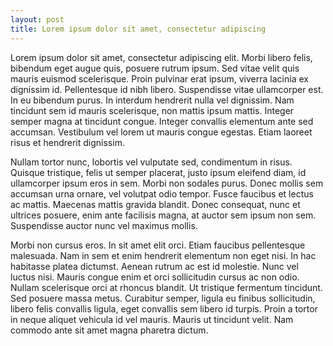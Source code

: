 ```yaml
---
layout: post
title: Lorem ipsum dolor sit amet, consectetur adipiscing
---
```


Lorem ipsum dolor sit amet, consectetur adipiscing elit. Morbi libero felis, bibendum eget augue quis, posuere rutrum ipsum. Sed vitae velit quis mauris euismod scelerisque. Proin pulvinar erat ipsum, viverra lacinia ex dignissim id. Pellentesque id nibh libero. Suspendisse vitae ullamcorper est. In eu bibendum purus. In interdum hendrerit nulla vel dignissim. Nam tincidunt sem id mauris scelerisque, non mattis ipsum mattis. Integer semper magna at tincidunt congue. Integer convallis elementum ante sed accumsan. Vestibulum vel lorem ut mauris congue egestas. Etiam laoreet risus et hendrerit dignissim.

Nullam tortor nunc, lobortis vel vulputate sed, condimentum in risus. Quisque tristique, felis ut semper placerat, justo ipsum eleifend diam, id ullamcorper ipsum eros in sem. Morbi non sodales purus. Donec mollis sem accumsan urna ornare, vel volutpat odio tempor. Fusce faucibus et lectus ac mattis. Maecenas mattis gravida blandit. Donec consequat, nunc et ultrices posuere, enim ante facilisis magna, at auctor sem ipsum non sem. Suspendisse auctor nunc vel maximus mollis.

Morbi non cursus eros. In sit amet elit orci. Etiam faucibus pellentesque malesuada. Nam in sem et enim hendrerit elementum non eget nisi. In hac habitasse platea dictumst. Aenean rutrum ac est id molestie. Nunc vel luctus nisi. Mauris congue enim et orci sollicitudin cursus ac non odio. Nullam scelerisque orci at rhoncus blandit. Ut tristique fermentum tincidunt. Sed posuere massa metus. Curabitur semper, ligula eu finibus sollicitudin, libero felis convallis ligula, eget convallis sem libero id turpis. Proin a tortor in neque aliquet vehicula id vel mauris. Mauris ut tincidunt velit. Nam commodo ante sit amet magna pharetra dictum.